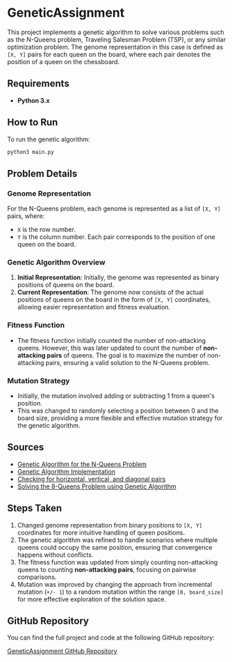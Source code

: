 # GeneticAssignment

This project implements a genetic algorithm to solve various problems such as the N-Queens problem, Traveling Salesman Problem (TSP), or any similar optimization problem. The genome representation in this case is defined as `[X, Y]` pairs for each queen on the board, where each pair denotes the position of a queen on the chessboard.

## Requirements

- **Python 3.x**

## How to Run

To run the genetic algorithm:

```bash
python3 main.py
```

## Problem Details

### Genome Representation

For the N-Queens problem, each genome is represented as a list of `[X, Y]` pairs, where:

- `X` is the row number.
- `Y` is the column number.
  Each pair corresponds to the position of one queen on the board.

### Genetic Algorithm Overview

1. **Initial Representation**: Initially, the genome was represented as binary positions of queens on the board.
2. **Current Representation**: The genome now consists of the actual positions of queens on the board in the form of `[X, Y]` coordinates, allowing easier representation and fitness evaluation.

### Fitness Function

- The fitness function initially counted the number of non-attacking queens. However, this was later updated to count the number of **non-attacking pairs** of queens. The goal is to maximize the number of non-attacking pairs, ensuring a valid solution to the N-Queens problem.

### Mutation Strategy

- Initially, the mutation involved adding or subtracting 1 from a queen's position.
- This was changed to randomly selecting a position between 0 and the board size, providing a more flexible and effective mutation strategy for the genetic algorithm.

## Sources

- [Genetic Algorithm for the N-Queens Problem](https://www.youtube.com/watch?v=uQj5UNhCPuo)
- [Genetic Algorithm Implementation](https://www.youtube.com/watch?v=nhT56blfRpE)
- [Checking for horizontal, vertical, and diagonal pairs](https://stackoverflow.com/questions/41432956/checking-for-horizontal-vertical-and-diagonal-pairs-given-coordinates)
- [Solving the 8-Queens Problem using Genetic Algorithm](https://www.educative.io/answers/solving-the-8-queen-problem-using-genetic-algorithm)

## Steps Taken

1. Changed genome representation from binary positions to `[X, Y]` coordinates for more intuitive handling of queen positions.
2. The genetic algorithm was refined to handle scenarios where multiple queens could occupy the same position, ensuring that convergence happens without conflicts.
3. The fitness function was updated from simply counting non-attacking queens to counting **non-attacking pairs**, focusing on pairwise comparisons.
4. Mutation was improved by changing the approach from incremental mutation (`+/- 1`) to a random mutation within the range `[0, board_size]` for more effective exploration of the solution space.

## GitHub Repository

You can find the full project and code at the following GitHub repository:

[GeneticAssignment GitHub Repository](https://github.com/clementpickel/GeneticAssignment)
